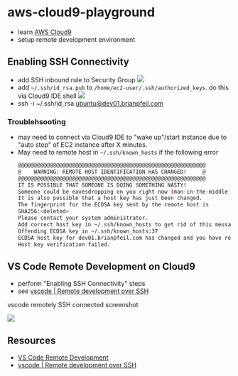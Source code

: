 # aws-cloud9-playground

* learn [AWS Cloud9](https://aws.amazon.com/cloud9/)
* setup remote development environment

## Enabling SSH Connectivity

* add SSH inbound rule to Security Group
    ![](https://www.evernote.com/l/AAEY_BSM7g5PVa72gIFEevDXgdKE1E-zAdoB/image.png)
* add `~/.ssh/id_rsa.pub` to `/home/ec2-user/.ssh/authorized_keys`.  do this via Cloud9 IDE shell
    ![](https://www.evernote.com/l/AAGhf-SuVVRDtpS8fMS9lRQmHCwQSs6A1v8B/image.png)
* ssh -i ~/.ssh/id_rsa  ubuntu@dev01.brianpfeil.com


### Troublehsooting

* may need to connect via Cloud9 IDE to "wake up"/start instance due to "auto stop" of EC2 instance after
X minutes.
* May need to remote host in `~/.ssh/known_hosts` if the following error
    ```sh
    @@@@@@@@@@@@@@@@@@@@@@@@@@@@@@@@@@@@@@@@@@@@@@@@@@@@@@@@@@@
    @    WARNING: REMOTE HOST IDENTIFICATION HAS CHANGED!     @
    @@@@@@@@@@@@@@@@@@@@@@@@@@@@@@@@@@@@@@@@@@@@@@@@@@@@@@@@@@@
    IT IS POSSIBLE THAT SOMEONE IS DOING SOMETHING NASTY!
    Someone could be eavesdropping on you right now (man-in-the-middle attack)!
    It is also possible that a host key has just been changed.
    The fingerprint for the ECDSA key sent by the remote host is
    SHA256:<deleted>
    Please contact your system administrator.
    Add correct host key in ~/.ssh/known_hosts to get rid of this message.
    Offending ECDSA key in ~/.ssh/known_hosts:37
    ECDSA host key for dev01.brianpfeil.com has changed and you have requested strict checking.
    Host key verification failed.
    ```

## VS Code Remote Development on Cloud9

* perform "Enabling SSH Connectivity" steps
* see [vscode | Remote development over SSH](https://code.visualstudio.com/docs/remote/ssh-tutorial)

vscode remotely SSH connected screenshot

![](https://www.evernote.com/l/AAFjZ-9n0FZKAYf1bAOao7RJcTKpfeEMEy4B/image.png)

## Resources

* [VS Code Remote Development](https://code.visualstudio.com/docs/remote/remote-overview)
* [vscode | Remote development over SSH](https://code.visualstudio.com/docs/remote/ssh-tutorial)